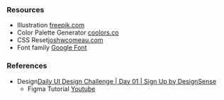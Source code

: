 ### Resources

- Illustration [freepik.com](https://www.freepik.com/free-vector/realistic-3d-shapes-floating-background_13386067.htm#from_view=detail_serie)
- Color Palette Generator [coolors.co](https://coolors.co/b0d8da-a3d0d3-5abbc2-ffffff-a6a6a6-030303)
- CSS Reset[joshwcomeau.com](https://www.joshwcomeau.com/css/custom-css-reset/#the-css-reset-1)
- Font family [Google Font](https://fonts.google.com/specimen/Montserrat)

### References

- Design[Daily UI Design Challenge | Day 01 | Sign Up by DesignSense](https://dribbble.com/shots/15943904-Daily-UI-Design-Challenge-Day-01-Sign-Up/attachments/7776992?mode=media)
  - Figma Tutorial [Youtube](https://www.youtube.com/watch?v=xyr3Vj83lJI&list=WL&index=33&t=69s)
